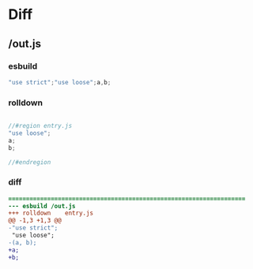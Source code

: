 # Diff
## /out.js
### esbuild
```js
"use strict";"use loose";a,b;
```
### rolldown
```js

//#region entry.js
"use loose";
a;
b;

//#endregion

```
### diff
```diff
===================================================================
--- esbuild	/out.js
+++ rolldown	entry.js
@@ -1,3 +1,3 @@
-"use strict";
 "use loose";
-(a, b);
+a;
+b;

```